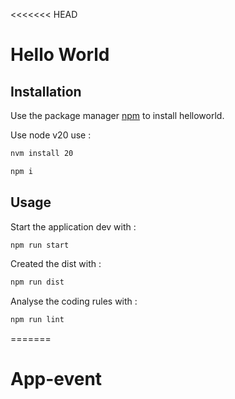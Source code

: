 <<<<<<< HEAD
# Hello World

## Installation

Use the package manager [npm](https://www.npmjs.com/) to install helloworld.

Use node v20 use :
```bash
nvm install 20
```

```bash
npm i
```

## Usage

Start the application dev with :

```bash
npm run start
```

Created the dist with :

```bash
npm run dist
```

Analyse the coding rules with :

```bash
npm run lint
```
=======
# App-event
